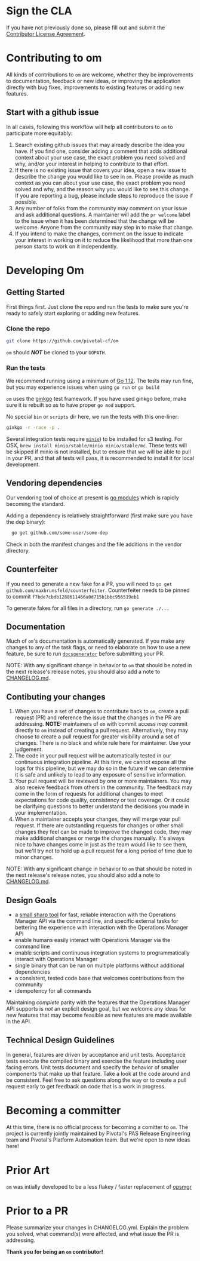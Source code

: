 # Sign the CLA

If you have not previously done so, please fill out and
submit the [Contributor License Agreement](https://cla.pivotal.io/sign/pivotal).

# Contributing to om

All kinds of contributions to `om` are welcome, whether they be improvements to
documentation, feedback or new ideas, or improving the application directly with
bug fixes, improvements to existing features or adding new features.

## Start with a github issue

In all cases, following this workflow will help all contributors to `om` to
participate more equitably:

1. Search existing github issues that may already describe the idea you have.
   If you find one, consider adding a comment that adds additional context about
   your use case, the exact problem you need solved and why, and/or your interest 
   in helping to contribute to that effort.
2. If there is no existing issue that covers your idea, open a new issue to
   describe the change you would like to see in `om`. Please provide as much
   context as you can about your use case, the exact problem you need solved and why,
   and the reason why you would like to see this change. If you are reporting a bug, 
   please include steps to reproduce the issue if possible.
3. Any number of folks from the community may comment on your issue and ask
   additional questions. A maintainer will add the `pr welcome` label to the
   issue when it has been determined that the change will be welcome. Anyone
   from the community may step in to make that change.
4. If you intend to make the changes, comment on the issue to indicate your
   interest in working on it to reduce the likelihood that more than one person
   starts to work on it independently.

# Developing Om

## Getting Started

First things first. Just clone the repo and run the tests to make sure you're
ready to safely start exploring or adding new features.

### Clone the repo

```bash
git clone https://github.com/pivotal-cf/om
```

`om` should _**NOT**_ be cloned to your `GOPATH`. 

### Run the tests

We recommend running using a minimum of [Go 1.12](https://golang.org/dl). 
The tests may run fine, but you may experience issues when using `go run` or `go build`

`om` uses the [ginkgo](https://onsi.github.io/ginkgo/) test framework. 
If you have used ginkgo before, make sure it is rebuilt so as to have proper `go mod` support.

No special `bin` or `scripts` dir here, we run the tests with this one-liner:

```bash
ginkgo -r -race -p .
```

Several integration tests require [`minio`](https://minio.io/)) to be installed for s3 testing.
For OSX, `brew install minio/stable/minio minio/stable/mc`. These tests will be skipped if minio 
is not installed, but to ensure that we will be able to pull in your PR, and that all tests will
pass, it is recommended to install it for local development.

## Vendoring dependencies

Our vendoring tool of choice at present is [go modules](https://github.com/golang/go/wiki/Modules) 
which is rapidly becoming the standard.

Adding a dependency is relatively straightforward (first make sure you have the dep binary):

```bash
  go get github.com/some-user/some-dep
```

Check in both the manifest changes and the file additions in the vendor directory.

## Counterfeiter

If you need to generate a new fake for a PR, you will need to 
`go get github.com/maxbrunsfeld/counterfeiter`.
Counterfeiter needs to be pinned to commit `f7bde7cbdb1288611466a0d715b1bbc956519eb1`

To generate fakes for all files in a directory, run `go generate ./...`

## Documentation

Much of `om`'s documentation is automatically generated.
If you make any changes to any of the task flags, or need to elaborate on how to use a new feature,
be sure to run [`docsgenerator`](https://github.com/pivotal-cf/om/tree/master/docsgenerator) 
before submitting your PR.


NOTE: With any significant change in behavior to `om` that should be noted in
the next release's release notes, you should also add a note to [CHANGELOG.md](./CHANGELOG.md).

## Contibuting your changes

1. When you have a set of changes to contribute back to `om`, create a pull
   request (PR) and reference the issue that the changes in the PR are
   addressing.
   **NOTE:** maintainers of `om` with commit access _may_ commit
   directly to `om` instead of creating a pull request. Alternatively, they may choose
   to create a pull request for greater visibility around a set of changes.
   There is no black and white rule here for maintainer. Use your judgement.
2. The code in your pull request will be automatically tested in our continuous
   integration pipeline. At this time, we cannot expose all the logs for this
   pipeline, but we may do so in the future if we can determine it is safe and
   unlikely to lead to any exposure of sensitive information.
3. Your pull request will be reviewed by one or more maintainers. You may also
   receive feedback from others in the community. The feedback may come in the
   form of requests for additional changes to meet expectations for code
   quality, consistency or test coverage. Or it could be clarifying questions to
   better understand the decisions you made in your implementation.
4. When a maintainer accepts your changes, they will merge your pull request.
   If there are outstanding requests for changes or other small changes they
   feel can be made to improve the changed code, they may make additional
   changes or merge the changes manually. It's always nice to have changes come
   in just as the team would like to see them, but we'll try not to hold up a pull
   request for a long period of time due to minor changes.

NOTE: With any significant change in behavior to `om` that should be noted in
the next release's release notes, you should also add a note to [CHANGELOG.md](./CHANGELOG.md).

## Design Goals

- a [small sharp tool](https://brandur.org/small-sharp-tools) for fast, reliable interaction with the Operations Manager API via the command line, and specific external tasks for bettering the experience with interaction with the Operations Manager API
- enable humans easily interact with Operations Manager via the command line
- enable scripts and continuous integration systems to programmatically interact with Operations Manager
- single binary that can be run on multiple platforms without additional dependencies
- a consistent, tested code base that welcomes contributions from the community
- idempotency for all commands

Maintaining _complete_ parity with the features that the Operations Manager API
supports is _not_ an explicit design goal, but we welcome any ideas for new
features that may become feasible as new features are made available in the API.

## Technical Design Guidelines

In general, features are driven by acceptance and unit tests. Acceptance tests execute the compiled binary and exercise the feature including user facing errors. Unit tests document and specify the behavior of smaller components that make up that feature. Take a look at the code around and be consistent. Feel free
to ask questions along the way or to create a pull request early to get feedback
on code that is a work in progress.

# Becoming a committer

At this time, there is no official process for becoming a comitter to `om`.  The
project is currently jointly maintained by Pivotal's PAS Release Engineering
team and Pivotal's Platform Automation team. But we're open to new ideas here!

# Prior Art

`om` was intially developed to be a less flakey / faster replacement of [opsmgr](https://github.com/pivotal-cf/opsmgr)

# Prior to a PR

Please summarize your changes in CHANGELOG.yml. 
Explain the problem you solved, 
what command(s) were affected, and 
what issue the PR is addressing. 

**Thank you for being an `om` contributor!**
